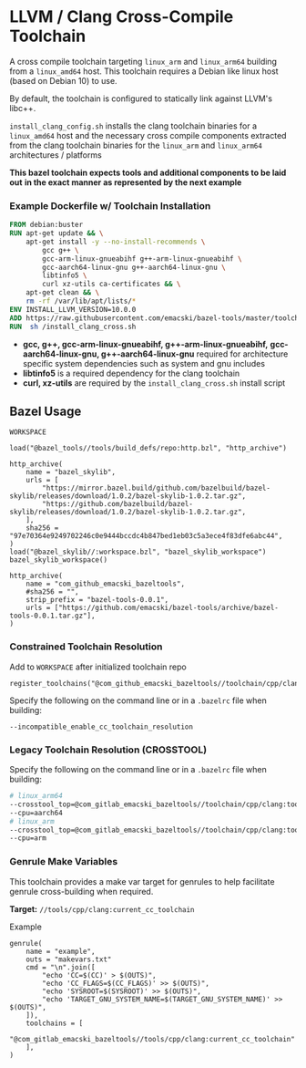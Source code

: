 # LLVM / Clang Cross-Compile Toolchain

A cross compile toolchain targeting `linux_arm` and `linux_arm64` building from
a `linux_amd64` host. This toolchain requires a Debian like linux host (based on
Debian 10) to use.

By default, the toolchain is configured to statically link against LLVM's libc++.

`install_clang_config.sh` installs the clang toolchain binaries for a `linux_amd64`
host and the necessary cross compile components extracted from the clang toolchain
binaries for the `linux_arm` and `linux_arm64` architectures / platforms

**This bazel toolchain expects tools and additional components to be laid out**
**in the exact manner as represented by the next example**

### Example Dockerfile w/ Toolchain Installation

```dockerfile
FROM debian:buster
RUN apt-get update && \
    apt-get install -y --no-install-recommends \
        gcc g++ \
        gcc-arm-linux-gnueabihf g++-arm-linux-gnueabihf \
        gcc-aarch64-linux-gnu g++-aarch64-linux-gnu \
        libtinfo5 \
        curl xz-utils ca-certificates && \
    apt-get clean && \
    rm -rf /var/lib/apt/lists/*
ENV INSTALL_LLVM_VERSION=10.0.0
ADD https://raw.githubusercontent.com/emacski/bazel-tools/master/toolchain/cpp/clang/install_clang_cross.sh /
RUN  sh /install_clang_cross.sh
```

 * **gcc, g++, gcc-arm-linux-gnueabihf, g++-arm-linux-gnueabihf,**
   **gcc-aarch64-linux-gnu, g++-aarch64-linux-gnu** required for architecture
   specific system dependencies such as system and gnu includes
 * **libtinfo5** is a required dependency for the clang toolchain
 * **curl, xz-utils** are required by the `install_clang_cross.sh` install script

## Bazel Usage

`WORKSPACE`
```
load("@bazel_tools//tools/build_defs/repo:http.bzl", "http_archive")

http_archive(
    name = "bazel_skylib",
    urls = [
        "https://mirror.bazel.build/github.com/bazelbuild/bazel-skylib/releases/download/1.0.2/bazel-skylib-1.0.2.tar.gz",
        "https://github.com/bazelbuild/bazel-skylib/releases/download/1.0.2/bazel-skylib-1.0.2.tar.gz",
    ],
    sha256 = "97e70364e9249702246c0e9444bccdc4b847bed1eb03c5a3ece4f83dfe6abc44",
)
load("@bazel_skylib//:workspace.bzl", "bazel_skylib_workspace")
bazel_skylib_workspace()

http_archive(
    name = "com_github_emacski_bazeltools",
    #sha256 = "",
    strip_prefix = "bazel-tools-0.0.1",
    urls = ["https://github.com/emacski/bazel-tools/archive/bazel-tools-0.0.1.tar.gz"],
)
```

### Constrained Toolchain Resolution

Add to `WORKSPACE` after initialized toolchain repo
```
register_toolchains("@com_github_emacski_bazeltools//toolchain/cpp/clang:all")
```

Specify the following on the command line or in a `.bazelrc` file when building:
```
--incompatible_enable_cc_toolchain_resolution
```

### Legacy Toolchain Resolution (CROSSTOOL)

Specify the following on the command line or in a `.bazelrc` file when building:
```sh
# linux_arm64
--crosstool_top=@com_gitlab_emacski_bazeltools//toolchain/cpp/clang:toolchain
--cpu=aarch64
# linux_arm
--crosstool_top=@com_gitlab_emacski_bazeltools//toolchain/cpp/clang:toolchain
--cpu=arm
```

### Genrule Make Variables

This toolchain provides a make var target for genrules to help facilitate
genrule cross-building when required.

**Target:** `//tools/cpp/clang:current_cc_toolchain`

Example
```
genrule(
    name = "example",
    outs = "makevars.txt"
    cmd = "\n".join([
        "echo 'CC=$(CC)' > $(OUTS)",
        "echo 'CC_FLAGS=$(CC_FLAGS)' >> $(OUTS)",
        "echo 'SYSROOT=$(SYSROOT)' >> $(OUTS)",
        "echo 'TARGET_GNU_SYSTEM_NAME=$(TARGET_GNU_SYSTEM_NAME)' >> $(OUTS)",
    ]),
    toolchains = [
      "@com_gitlab_emacski_bazeltools//tools/cpp/clang:current_cc_toolchain"
    ],
)
```

